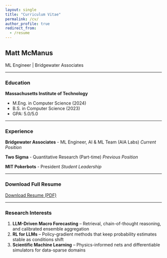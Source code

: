 ```yaml
---
layout: single
title: "Curriculum Vitae"
permalink: /cv/
author_profile: true
redirect_from:
  - /resume
---
```


## Matt McManus
ML Engineer | Bridgewater Associates

---

### Education

**Massachusetts Institute of Technology**
- M.Eng. in Computer Science (2024)
- B.S. in Computer Science (2023)
- GPA: 5.0/5.0

---

### Experience

**Bridgewater Associates** - ML Engineer, AI & ML Team (AIA Labs)
*Current Position*

**Two Sigma** - Quantitative Research (Part-time)
*Previous Position*

**MIT Pokerbots** - President
*Student Leadership*

---

### Download Full Resume

<a href="/files/Matt McManus Resume.pdf" class="btn btn--primary" target="_blank">
  <i class="fas fa-download"></i> Download Resume (PDF)
</a>

---

### Research Interests

1. **LLM-Driven Macro Forecasting** – Retrieval, chain-of-thought reasoning, and calibrated ensemble aggregation
2. **RL for LLMs** – Policy-gradient methods that keep probability estimates stable as conditions shift
3. **Scientific Machine Learning** – Physics-informed nets and differentiable simulators for data-sparse domains
